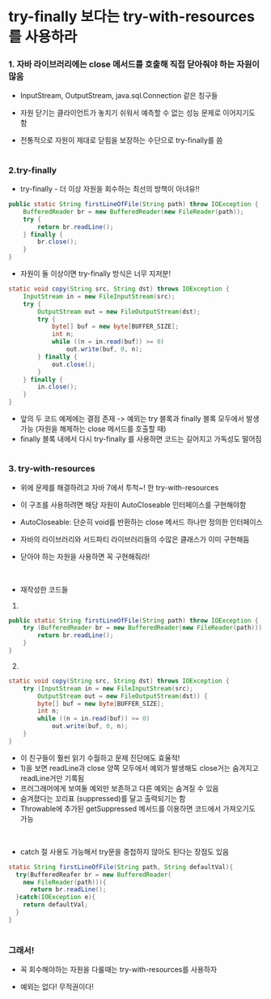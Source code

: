 # try-finally 보다는 try-with-resources를 사용하라
### 1. 자바 라이브러리에는 close 메서드를 호출해 직접 닫아줘야 하는 자원이 많움

- InputStream, OutputStream, java.sql.Connection 같은 칭구들

- 자원 닫기는 클라이언트가 놓치기 쉬워서 예측할 수 없는 성능 문제로 이어지기도 함
- 전통적으로 자원이 제대로 닫힘을 보장하는 수단으로 try-finally를 씀

 

#
### 2.try-finally
- try-finally - 더 이상 자원을 회수하는 최선의 방책이 아녀유!!
```java
public static String firstLineOfFile(String path) throw IOException {
    BufferedReader br = new BufferedReader(new FileReader(path));
    try {
        return br.readLine();
    } finally {
        br.close();
    }
}
```

- 자원이 둘 이상이면 try-finally 방식은 너무 지저분!
```java
static void copy(String src, String dst) throws IOException {
	InputStream in = new FileInputStream(src);
	try {
		OutputStream out = new FileOutputStream(dst);
		try {
			byte[] buf = new byte[BUFFER_SIZE];
			int n;
			while ((n = in.read(buf)) >= 0)
				out.write(buf, 0, n);
		} finally {
			out.close();
		}
	} finally {
		in.close();
	}
}
```

- 앞의 두 코드 예제에는 결점 존재 -> 예외는 try 블록과 finally 블록 모두에서 발생 가능 (자원을 해제하는 close 메서드를 호출할 때)
- finally 블록 내에서 다시 try-finally 를 사용하면 코드는 길어지고 가독성도 떨어짐

 

#
### 3. try-with-resources
- 위에 문제를 해결하려고 자바 7에서 투척~! 한 try-with-resources
- 이 구조를 사용하려면 해당 자원이 AutoCloseable 인터페이스를 구현해야함

- AutoCloseable: 단순히 void를 반환하는 close 메서드 하나만 정의한 인터페이스
- 자바의 라이브러리와 서드파티 라이브러리들의 수많은 클래스가 이미 구현해둠
- 닫아야 하는 자원을 사용하면 꼭 구현해줘라!

<br>

- 재작성한 코드들
1)
```java
public static String firstLineOfFile(String path) throw IOException {
    try (BufferedReader br = new BufferedReader(new FileReader(path))) {
        return br.readLine();
    }
}
```

2)
```java
static void copy(String src, String dst) throws IOException {
	try (InputStream in = new FileInputStream(src);
		OutputStream out = new FileOutputStream(dst)) {
		byte[] buf = new byte[BUFFER_SIZE];
		int n;
		while ((n = in.read(buf)) >= 0)
			out.write(buf, 0, n);
	}
}
```

- 이 친구들이 훨씬 읽기 수월하고 문제 진단에도 효율적!
- 1)을 보면 readLine과 close 양쪽 모두에서 예외가 발생해도 close거는 숨겨지고 readLine거만 기록됨
- 프러그래머에게 보여둘 예외만 보존하고 다른 예외는 숨겨질 수 있음
- 숨겨졌다는 꼬리표 (suppressed)를 달고 출력되기는 함
- Throwable에 추가된 getSuppressed 메서드를 이용하면 코드에서 가져오기도 가능

<br>

- catch 절 사용도 가능해서 try문을 중첩하지 않아도 된다는 장점도 있음

```java
static String firstLineOfFile(String path, String defaultVal){
  try(BufferedReafer br = new BufferedReader(
    new FileReader(path))){
      return br.readLine();
  }catch(IOException e){
    return defaultVal;
  }
}
```

#
### 그래서!
- 꼭 회수해야하는 자원을 다룰때는 try-with-resources를 사용하자

- 예외는 없다! 무적권이다!

